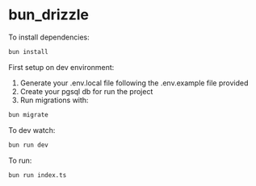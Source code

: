 # bun_drizzle
To install dependencies:

```bash
bun install
```

First setup on dev environment:

1. Generate your .env.local file following the .env.example file provided
2. Create your pgsql db for run the project
3. Run migrations with:
```bash
bun migrate
```

To dev watch:
```bash
bun run dev
```

To run:

```bash
bun run index.ts
```
